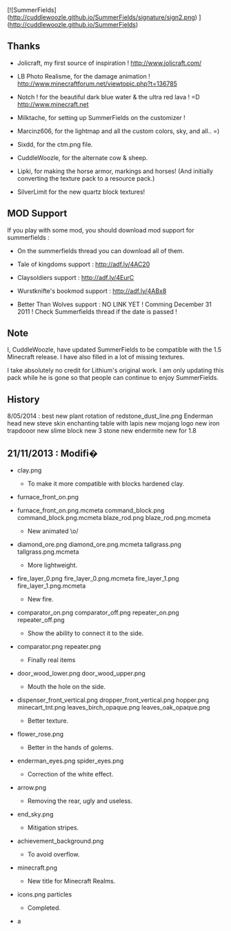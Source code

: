 [![SummerFields] (http://cuddlewoozle.github.io/SummerFields/signature/sign2.png) ] (http://cuddlewoozle.github.io/SummerFields)

Thanks
------
* Jolicraft, my first source of inspiration !
http://www.jolicraft.com/

* LB Photo Realisme, for the damage animation !
http://www.minecraftforum.net/viewtopic.php?t=136785

* Notch ! for the beautiful dark blue water & the ultra red lava ! =D
http://www.minecraft.net

* Milktache, for setting up SummerFields on the customizer !

* Marcinz606, for the lightmap and all the custom colors, sky, and all.. =)

* Sixdd, for the ctm.png file.

* CuddleWoozle, for the alternate cow & sheep.

* Lipki, for making the horse armor, markings and horses!  (And initially converting the texture pack to a resource pack.)

* SilverLimit for the new quartz block textures!

MOD Support   
-----------

If you play with some mod, you should download mod support for summerfields :
- On the summerfields thread you can download all of them.

* Tale of kingdoms support :
	http://adf.ly/4AC20

* Claysoldiers support :
	http://adf.ly/4EurC

* Wurstknifte's bookmod support :
	http://adf.ly/4ABx8

* Better Than Wolves support :
	NO LINK YET !
	Comming December 31 2011 ! 
	Check Summerfields thread if the date is passed !

Note 
----
        
I, CuddleWoozle, have updated SummerFields to be compatible with the 1.5 Minecraft release.  I have also filled in a lot of missing textures.

I take absolutely no credit for Lithium's original work.  I am only updating this pack while he is gone so that people can continue to enjoy SummerFields.

History
-------

8/05/2014 :
best new plant
rotation of redstone_dust_line.png
Enderman head
new steve skin
enchanting table with lapis
new mojang logo
new iron trapdooor
new slime block
new 3 stone
new endermite
new for 1.8

21/11/2013 :
  Modifi�
  -------
  
* clay.png
  - To make it more compatible with blocks hardened clay.
  
* furnace_front_on.png
* furnace_front_on.png.mcmeta
  command_block.png
  command_block.png.mcmeta
  blaze_rod.png
  blaze_rod.png.mcmeta
  - New animated \o/
  
* diamond_ore.png
  diamond_ore.png.mcmeta
  tallgrass.png
  tallgrass.png.mcmeta
  - More lightweight.
  
* fire_layer_0.png
  fire_layer_0.png.mcmeta
  fire_layer_1.png
  fire_layer_1.png.mcmeta
  - New fire.
  
* comparator_on.png
  comparator_off.png
  repeater_on.png
  repeater_off.png
  - Show the ability to connect it to the side.
  
* comparator.png
  repeater.png
  - Finally real items
  
* door_wood_lower.png
  door_wood_upper.png
  - Mouth the hole on the side.
  
* dispenser_front_vertical.png
  dropper_front_vertical.png
  hopper.png
  minecart_tnt.png
  leaves_birch_opaque.png
  leaves_oak_opaque.png
  - Better texture.
  
* flower_rose.png
  - Better in the hands of golems.
  
* enderman_eyes.png
  spider_eyes.png
  - Correction of the white effect.
  
* arrow.png
  - Removing the rear, ugly and useless.
  
* end_sky.png
  - Mitigation stripes.
  
* achievement_background.png
  - To avoid overflow.

* minecraft.png
  - New title for Minecraft Realms.
  
* icons.png
  particles
  - Completed.
 
* a
